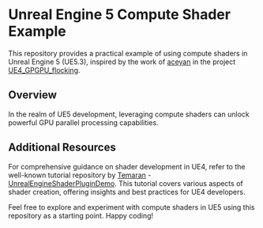 # Unreal Engine 5 Compute Shader Example

This repository provides a practical example of using compute shaders in Unreal Engine 5 (UE5.3), inspired by the work of [aceyan](https://github.com/aceyan) in the project [UE4_GPGPU_flocking](https://github.com/aceyan/UE4_GPGPU_flocking/tree/ComputeShader).

## Overview

In the realm of UE5 development, leveraging compute shaders can unlock powerful GPU parallel processing capabilities. 

## Additional Resources

For comprehensive guidance on shader development in UE4, refer to the well-known tutorial repository by [Temaran](https://github.com/Temaran) - [UnrealEngineShaderPluginDemo](https://github.com/Temaran/UnrealEngineShaderPluginDemo). This tutorial covers various aspects of shader creation, offering insights and best practices for UE4 developers.

Feel free to explore and experiment with compute shaders in UE5 using this repository as a starting point. Happy coding!
